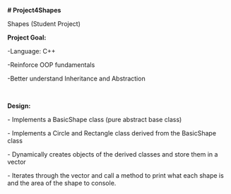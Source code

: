 <p><strong># Project4Shapes</strong></p>
<p>Shapes (Student Project)&nbsp;</p>
<p><strong>Project Goal:&nbsp;</strong></p>
<p>-Language:  C++&nbsp;</p>
<p>-Reinforce OOP fundamentals&nbsp;</p>
<p>-Better understand Inheritance and Abstraction&nbsp;</p>

<p><br></p>
<p><strong>Design: </strong></p>
<p>- Implements a BasicShape class (pure abstract base class)&nbsp;</p>
<p>- Implements a Circle and Rectangle class derived from the BasicShape class&nbsp;</p>
<p>- Dynamically creates objects of the derived classes and store them in a vector&nbsp;</p>
<p>- Iterates through the vector and call a method to print what each shape is and the area of the shape to console.&nbsp;</p>
